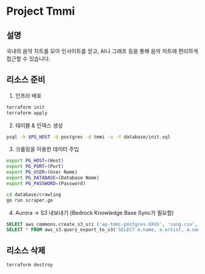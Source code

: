 # Project Tmmi
## 설명
국내의 음악 차트를 모아 인사이트를 얻고, AI나 그래프 등을 통해 음악 차트에 편리하게 접근할 수 있습니다.

## 리소스 준비
1. 인프라 배포
```bash
terraform init
terraform apply
```

2. 테이블 & 인덱스 생성
```bash
psql -h $PG_HOST -U postgres -d tmmi -a -f database/init.sql
```

3. 크롤링을 이용한 데이터 주입
```bash
export PG_HOST=(Host)
export PG_PORT=(Port)
export PG_USER=(User Name)
export PG_DATABASE=(Database Name)
export PG_PASSWORD=(Password)

cd database/crawling
go run scraper.go
```

4. Aurora -> S3 내보내기 (Bedrock Knowledge Base Sync가 필요함)
```sql
SELECT aws_commons.create_s3_uri ('ap-tmmi-postgres-XXXX', 'song.csv', 'ap-northeast-2') AS s3_uri \gset
SELECT * FROM aws_s3.query_export_to_s3('SELECT m.name, a.artist, a.name album, m.lyrics FROM music m JOIN album a ON m.album_id = a.id', :'s3_uri', options :='format csv, header true');
```

## 리소스 삭제
```bash
terraform destroy
```